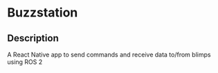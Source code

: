 # Buzzstation

## Description 
A React Native app to send commands and receive data to/from blimps using ROS 2
